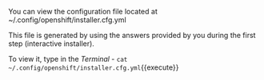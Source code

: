 You can view the configuration file located at 
~/.config/openshift/installer.cfg.yml 


This file is generated by using the answers provided by you during the first step (interactive installer).


To view it, type in the _Terminal_ -
`cat ~/.config/openshift/installer.cfg.yml`{{execute}}
